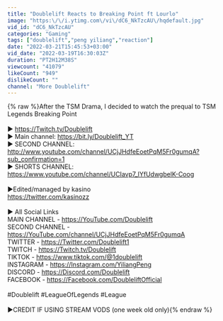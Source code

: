 ```yaml
---
title: "Doublelift Reacts to Breaking Point ft Lourlo"
image: "https:\/\/i.ytimg.com\/vi\/dC6_NkTzcAU\/hqdefault.jpg"
vid_id: "dC6_NkTzcAU"
categories: "Gaming"
tags: ["doublelift","peng yiliang","reaction"]
date: "2022-03-21T15:45:53+03:00"
vid_date: "2022-03-19T16:30:03Z"
duration: "PT2H12M38S"
viewcount: "41079"
likeCount: "949"
dislikeCount: ""
channel: "More Doublelift"
---
```

{% raw %}After the TSM Drama, I decided to watch the prequal to TSM Legends Breaking Point<br /><br />► <a rel="nofollow" target="blank" href="https://Twitch.tv/Doublelift">https://Twitch.tv/Doublelift</a> <br />► Main channel: <a rel="nofollow" target="blank" href="https://bit.ly/Doublelift_YT">https://bit.ly/Doublelift_YT</a><br />► SECOND CHANNEL: <a rel="nofollow" target="blank" href="http://www.youtube.com/channel/UCjJHdfeEoetPqM5Fr0gumqA?sub_confirmation=1">http://www.youtube.com/channel/UCjJHdfeEoetPqM5Fr0gumqA?sub_confirmation=1</a><br />► SHORTS CHANNEL: <a rel="nofollow" target="blank" href="https://www.youtube.com/channel/UCIavp7_lYfUdwgbelK-Coog">https://www.youtube.com/channel/UCIavp7_lYfUdwgbelK-Coog</a><br /><br />►Edited/managed by kasino<br /><a rel="nofollow" target="blank" href="https://twitter.com/kasinozz">https://twitter.com/kasinozz</a><br /><br />► All Social Links<br />MAIN CHANNEL - <a rel="nofollow" target="blank" href="https://YouTube.com/Doublelift">https://YouTube.com/Doublelift</a><br />SECOND CHANNEL - <a rel="nofollow" target="blank" href="https://YouTube.com/channel/UCjJHdfeEoetPqM5Fr0gumqA">https://YouTube.com/channel/UCjJHdfeEoetPqM5Fr0gumqA</a><br />TWITTER - <a rel="nofollow" target="blank" href="https://Twitter.com/Doublelift1">https://Twitter.com/Doublelift1</a><br />TWITCH - <a rel="nofollow" target="blank" href="https://Twitch.tv/Doublelift">https://Twitch.tv/Doublelift</a><br />TIKTOK - <a rel="nofollow" target="blank" href="https://www.tiktok.com/@1doublelift">https://www.tiktok.com/@1doublelift</a><br />INSTAGRAM - <a rel="nofollow" target="blank" href="https://Instagram.com/YiliangPeng">https://Instagram.com/YiliangPeng</a><br />DISCORD - <a rel="nofollow" target="blank" href="https://Discord.com/Doublelift">https://Discord.com/Doublelift</a><br />FACEBOOK - <a rel="nofollow" target="blank" href="https://Facebook.com/DoubleliftOfficial">https://Facebook.com/DoubleliftOfficial</a><br /><br />#Doublelift #LeagueOfLegends #League <br /><br />►CREDIT IF USING STREAM VODS (one week old only){% endraw %}
